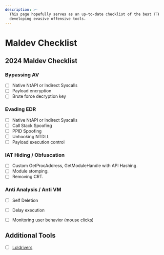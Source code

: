 ```yaml
---
description: >-
  This page hopefully serves as an up-to-date checklist of the best TTP's when
  developing evasive offensive tools.
---
```


# Maldev Checklist

## 2024 Maldev Checklist

### Bypassing AV

* [ ] Native NtAPI or Indirect Syscalls
* [ ] Payload encryption
* [ ] Brute force decryption key

### Evading EDR

* [ ] Native NtAPI or Indirect Syscalls
* [ ] Call Stack Spoofing
* [ ] PPID Spoofing
* [ ] Unhooking NTDLL
* [ ] Payload execution control

### IAT Hiding / Obfuscation

* [ ] Custom GetProcAddress, GetModuleHandle with API Hashing.
* [ ] Module stomping.
* [ ] Removing CRT.

### Anti Analysis / Anti VM

* [ ] Self Deletion
* [ ] Delay execution&#x20;
* [ ] Monitoring user behavior (mouse clicks)





## Additional Tools

* [ ] [Loldrivers](https://www.loldrivers.io/)
